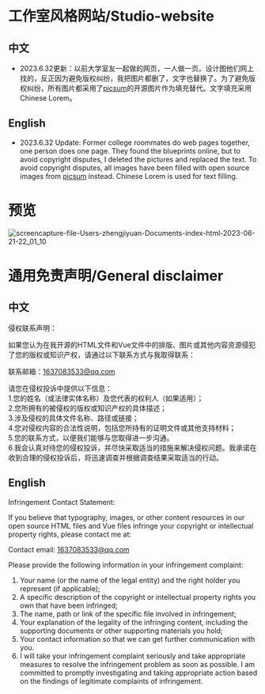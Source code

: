 # 工作室风格网站/Studio-website
## 中文
* 2023.6.32更新：以前大学室友一起做的网页，一人做一页。设计图他们网上找的，反正因为避免版权纠纷，我把图片都删了，文字也替换了。为了避免版权纠纷，所有图片都采用了[picsum](https://picsum.photos/)的开源图片作为填充替代。文字填充采用Chinese Lorem。
## English
* 2023.6.32 Update: Former college roommates do web pages together, one person does one page. They found the blueprints online, but to avoid copyright disputes, I deleted the pictures and replaced the text. To avoid copyright disputes, all images have been filled with open source images from [picsum](https://picsum.photos/) instead. Chinese Lorem is used for text filling.
# 预览
![screencapture-file-Users-zhengjiyuan-Documents-index-html-2023-06-21-22_01_10](https://github.com/baicai99/Studio-website/assets/101706274/e32ac257-63f0-4f6d-81b1-645e6401f091)

# 通用免责声明/General disclaimer
## 中文
侵权联系声明：

如果您认为在我开源的HTML文件和Vue文件中的排版、图片或其他内容资源侵犯了您的版权或知识产权，请通过以下联系方式与我取得联系：

联系邮箱：1637083533@qq.com

请您在侵权投诉中提供以下信息：  
1.您的姓名（或法律实体名称）及您代表的权利人（如果适用）；  
2.您所拥有的被侵权的版权或知识产权的具体描述；  
3.涉及侵权的具体文件名称、路径或链接；  
4.您对侵权内容的合法性说明，包括您所持有的证明文件或其他支持材料；  
5.您的联系方式，以便我们能够与您取得进一步沟通。  
6.我会认真对待您的侵权投诉，并尽快采取适当的措施来解决侵权问题。我承诺在收到合理的侵权投诉后，将迅速调查并根据调查结果采取适当的行动。  
## English
Infringement Contact Statement:

If you believe that typography, images, or other content resources in our open source HTML files and Vue files infringe your copyright or intellectual property rights, please contact me at:

Contact email: 1637083533@qq.com

Please provide the following information in your infringement complaint:  
1. Your name (or the name of the legal entity) and the right holder you represent (if applicable);  
2. A specific description of the copyright or intellectual property rights you own that have been infringed;  
3. The name, path or link of the specific file involved in infringement;  
4. Your explanation of the legality of the infringing content, including the supporting documents or other supporting materials you hold;  
5. Your contact information so that we can get further communication with you.  
6. I will take your infringement complaint seriously and take appropriate measures to resolve the infringement problem as soon as possible. I am committed to promptly investigating and taking appropriate action based on the findings of legitimate complaints of infringement.  
